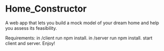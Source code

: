 # Home_Constructor

A web app that lets you build a mock model of your dream home and help you assess its feasibility.

Requirements:
in /client run npm install.
in /server run npm install.
start client and server.
Enjoy!
